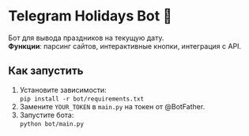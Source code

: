 # Telegram Holidays Bot 🤖

Бот для вывода праздников на текущую дату.  
**Функции**: парсинг сайтов, интерактивные кнопки, интеграция с API.

## Как запустить
1. Установите зависимости:  
   `pip install -r bot/requirements.txt`
2. Замените `YOUR_TOKEN` в `main.py` на токен от @BotFather.
3. Запустите бота:  
   `python bot/main.py`
  
